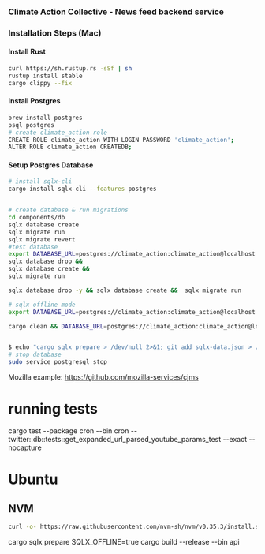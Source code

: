 ### Climate Action Collective - News feed backend service

### Installation Steps (Mac)

#### Install Rust
```sh
curl https://sh.rustup.rs -sSf | sh
rustup install stable
cargo clippy --fix
```

#### Install Postgres
```sh
brew install postgres
psql postgres
# create climate_action role
CREATE ROLE climate_action WITH LOGIN PASSWORD 'climate_action';
ALTER ROLE climate_action CREATEDB;
```

#### Setup Postgres Database
```sh
# install sqlx-cli
cargo install sqlx-cli --features postgres


# create database & run migrations
cd components/db
sqlx database create
sqlx migrate run
sqlx migrate revert
#test database
export DATABASE_URL=postgres://climate_action:climate_action@localhost:5432/climate_action_test 
sqlx database drop &&  
sqlx database create &&  
sqlx migrate run

sqlx database drop -y && sqlx database create &&  sqlx migrate run

# sqlx offline mode
export DATABASE_URL=postgres://climate_action:climate_action@localhost:5432/climate_action  cargo sqlx prepare 

cargo clean && DATABASE_URL=postgres://climate_action:climate_action@localhost:5432/climate_action cargo sqlx prepare --merged


$ echo "cargo sqlx prepare > /dev/null 2>&1; git add sqlx-data.json > /dev/null" > .git/hooks/pre-commit 
# stop database
sudo service postgresql stop
```
Mozilla example: https://github.com/mozilla-services/cjms

# running tests
cargo test --package cron --bin cron -- twitter::db::tests::get_expanded_url_parsed_youtube_params_test --exact --nocapture 

# Ubuntu

## NVM
```bash
curl -o- https://raw.githubusercontent.com/nvm-sh/nvm/v0.35.3/install.sh | bash
```

cargo sqlx prepare
SQLX_OFFLINE=true cargo build --release --bin api